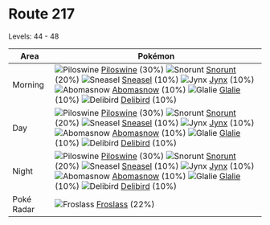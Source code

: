 # Route 217
Levels: 44 - 48

Area       | Pokémon
---        | ---
Morning    | ![][221]  [Piloswine] (30%) ![][361]  [Snorunt] (20%) ![][215]  [Sneasel] (10%)  ![][124]  [Jynx] (10%) ![][460]  [Abomasnow] (10%) ![][362]  [Glalie] (10%)  ![][225]  [Delibird] (10%)
Day        | ![][221]  [Piloswine] (30%) ![][361]  [Snorunt] (20%) ![][215]  [Sneasel] (10%)  ![][124]  [Jynx] (10%) ![][460]  [Abomasnow] (10%) ![][362]  [Glalie] (10%)  ![][225]  [Delibird] (10%)
Night      | ![][221]  [Piloswine] (30%) ![][361]  [Snorunt] (20%) ![][215]  [Sneasel] (10%)  ![][124]  [Jynx] (10%) ![][460]  [Abomasnow] (10%) ![][362]  [Glalie] (10%)  ![][225]  [Delibird] (10%)
Poké Radar | ![][478]  [Froslass] (22%)


[124]: https://raw.githubusercontent.com/PokeAPI/sprites/master/sprites/pokemon/124.png "Jynx"
[215]: https://raw.githubusercontent.com/PokeAPI/sprites/master/sprites/pokemon/215.png "Sneasel"
[221]: https://raw.githubusercontent.com/PokeAPI/sprites/master/sprites/pokemon/221.png "Piloswine"
[225]: https://raw.githubusercontent.com/PokeAPI/sprites/master/sprites/pokemon/225.png "Delibird"
[361]: https://raw.githubusercontent.com/PokeAPI/sprites/master/sprites/pokemon/361.png "Snorunt"
[362]: https://raw.githubusercontent.com/PokeAPI/sprites/master/sprites/pokemon/362.png "Glalie"
[460]: https://raw.githubusercontent.com/PokeAPI/sprites/master/sprites/pokemon/460.png "Abomasnow"
[478]: https://raw.githubusercontent.com/PokeAPI/sprites/master/sprites/pokemon/478.png "Froslass"
[Jynx]: /pokemon_changes/124.md
[Sneasel]: /pokemon_changes/215.md
[Piloswine]: /pokemon_changes/221.md
[Delibird]: /pokemon_changes/225.md
[Snorunt]: /pokemon_changes/361.md
[Glalie]: /pokemon_changes/362.md
[Abomasnow]: /pokemon_changes/460.md
[Froslass]: /pokemon_changes/478.md

